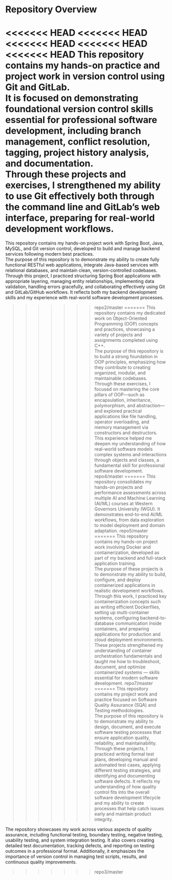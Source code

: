 # Repository Overview

<<<<<<< HEAD
<<<<<<< HEAD
<<<<<<< HEAD
<<<<<<< HEAD
<<<<<<< HEAD
This repository contains my hands-on practice and project work in version control using Git and GitLab.  
It is focused on demonstrating foundational version control skills essential for professional software development, including branch management, conflict resolution, tagging, project history analysis, and documentation.  
Through these projects and exercises, I strengthened my ability to use Git effectively both through the command line and GitLab’s web interface, preparing for real-world development workflows.
=======
This repository contains my hands-on project work with Spring Boot, Java, MySQL, and Git version control, developed to build and manage backend services following modern best practices.  
The purpose of this repository is to demonstrate my ability to create fully functional RESTful web applications, integrate Java-based services with relational databases, and maintain clean, version-controlled codebases. Through this project, I practiced structuring Spring Boot applications with appropriate layering, managing entity relationships, implementing data validation, handling errors gracefully, and collaborating effectively using Git and GitLab/GitHub workflows. It reflects both my backend development skills and my experience with real-world software development processes.
>>>>>>> repo2/master
=======
This repository contains my dedicated work on Object-Oriented Programming (OOP) concepts and practices, showcasing a variety of projects and assignments completed using C++.  
The purpose of this repository is to build a strong foundation in OOP principles, emphasizing how they contribute to creating organized, modular, and maintainable codebases.  
Through these exercises, I focused on mastering the core pillars of OOP—such as encapsulation, inheritance, polymorphism, and abstraction—and explored practical applications like file handling, operator overloading, and memory management via constructors and destructors.  
This experience helped me deepen my understanding of how real-world software models complex systems and interactions through objects and classes, a fundamental skill for professional software development.
>>>>>>> repo4/master
=======
This repository consolidates my hands-on projects and performance assessments across multiple AI and Machine Learning (AI/ML) courses at Western Governors University (WGU). It demonstrates end-to-end AI/ML workflows, from data exploration to model deployment and domain adaptation.
>>>>>>> repo5/master
=======
This repository contains my hands-on project work involving Docker and containerization, developed as part of my backend and full-stack application training.  
The purpose of these projects is to demonstrate my ability to build, configure, and deploy containerized applications in realistic development workflows.  
Through this work, I practiced key containerization concepts such as writing efficient Dockerfiles, setting up multi-container systems, configuring backend-to-database communication inside containers, and preparing applications for production and cloud deployment environments.  
These projects strengthened my understanding of container orchestration fundamentals and taught me how to troubleshoot, document, and optimize containerized systems — skills essential for modern software development.
>>>>>>> repo7/master
=======
This repository contains my project work and practice focused on Software Quality Assurance (SQA) and Testing methodologies.  
The purpose of this repository is to demonstrate my ability to design, document, and execute software testing processes that ensure application quality, reliability, and maintainability. Through these projects, I practiced writing formal test plans, developing manual and automated test cases, applying different testing strategies, and identifying and documenting software defects. It reflects my understanding of how quality control fits into the overall software development lifecycle and my ability to create processes that help catch issues early and maintain product integrity.

The repository showcases my work across various aspects of quality assurance, including functional testing, boundary testing, negative testing, usability testing, and system integration testing. It also covers creating detailed test documentation, tracking defects, and reporting on testing outcomes in a professional format. Additionally, it emphasizes the importance of version control in managing test scripts, results, and continuous quality improvements.
>>>>>>> repo3/master
